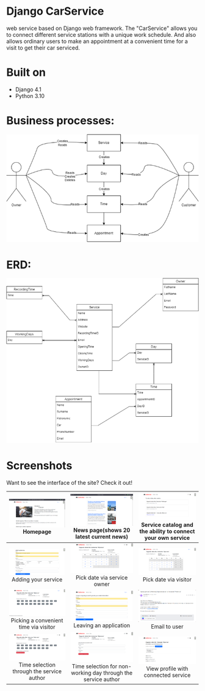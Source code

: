 # Django CarService #

web service based on Django web framework. The "CarService" allows you to connect different service stations with a
unique
work schedule.
And also allows ordinary users to make an appointment at a convenient time for a visit to get their car serviced.

# Built on #

* Django 4.1
* Python 3.10

# Business processes: #

![image](assets/business_processes.drawio.png)

# ERD: #

![image](assets/erd.drawio.png)

# Screenshots #

Want to see the interface of the site? Check it out!

|                                ![](assets/home.png) Homepage                                 |                     ![](assets/news.png)   News page(shows 20 latest current news)                     | ![](assets/all_services.png)    Service catalog and the ability to connect your own service |
|:--------------------------------------------------------------------------------------------:|:------------------------------------------------------------------------------------------------------:|:-------------------------------------------------------------------------------------------:|
|                      ![](assets/add_service.png)    Adding your service                      |                   ![](assets/pick_date_via_owner.png)    Pick date via service owner                   |                 ![](assets/pick_date_via_user.png)   Pick date via visitor                  |
|        ![](assets/pick_time_via_visitor.png)   Picking a convenient time via visitor         |                     ![](assets/leaving_an_application.png)  Leaving an application                     |                            ![](assets/email.png)   Email to user                            |
| ![](assets/pick_time_from_work_day_via_owner.png)  Time selection through the service author | ![](assets/mark_day_as_working_day.png)  Time selection for non-working day through the service author |      ![](assets/profile_with_connect_service.png)  View profile with connected service      |